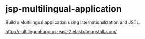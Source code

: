 # jsp-multilingual-application
Build a Multilingual application using Internationalization and JSTL.

http://multilingual-app.us-east-2.elasticbeanstalk.com/
